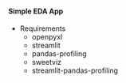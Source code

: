 #### Simple EDA App
+ Requirements
	- openpyxl
	- streamlit
	- pandas-profiling
	- sweetviz
	- streamlit-pandas-profiling

#### 

